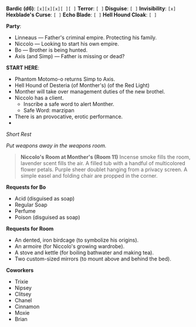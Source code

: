 **Bardic (d6)**: `[x][x][x][ ][ ]`
**Terror**: `[ ]`
**Disguise**: `[ ]`
**Invisibility**: `[x]`
**Hexblade's Curse**: `[ ]`
**Echo Blade**: `[ ]`
**Hell Hound Cloak**: `[ ]`

**Party**:
- Linneaus — Father's criminal empire. Protecting his family.
- Niccolo — Looking to start his own empire.
- Bo — Brother is being hunted.
- Axis (and Simp) — Father is missing or dead?

**START HERE**: 

- Phantom Motomo-o returns Simp to Axis.
- Hell Hound of Desteria (of Monther's) (of the Red Light)
- Monther will take over management duties of the new brothel.
- Niccolo has a client.
	- Inscribe a safe word to alert Monther.
	- Safe Word: marzipan
- There is an provocative, erotic performance.
- 

*Short Rest*

*Put weapons away in the weapons room.*

> **Niccolo's Room at Monther's (Room 11)**
> Incense smoke fills the room, lavender scent fills the air. A filled tub with a handful of multicolored flower petals. Purple sheer doublet hanging from a privacy screen. A simple easel and folding chair are propped in the corner.

**Requests for Bo**
- Acid (disguised as soap)
- Regular Soap
- Perfume
- Poison (disguised as soap)

**Requests for Room**
- An dented, iron birdcage (to symbolize his origins).
- An armoire (for Niccolo's growing wardrobe).
- A stove and kettle (for boiling bathwater and making tea).
- Two custom-sized mirrors (to mount above and behind the bed).

**Coworkers**
- Trixie
- Nipsey
- Clitsey
- Chanel
- Cinnamon
- Moxie
- Brian